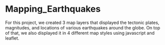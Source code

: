 # Mapping_Earthquakes

For this project, we created 3 map layers that displayed the tectonic plates, magnitudes, and locations of various earthquakes around the globe. On top of that, we also displayed it in 4 different map styles using javascript and leaflet.
